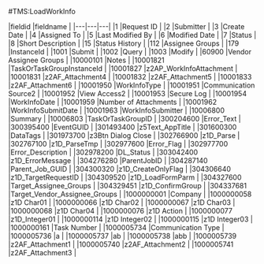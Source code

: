 #TMS:LoadWorkInfo

|fieldid    |fieldname                       |
|---|---|---|
|1          |Request ID                      |
|2          |Submitter                       |
|3          |Create Date                     |
|4          |Assigned To                     |
|5          |Last Modified By                |
|6          |Modified Date                   |
|7          |Status                          |
|8          |Short Description               |
|15         |Status History                  |
|112        |Assignee Groups                 |
|179        |InstanceId                      |
|1001       |Submit                          |
|1002       |Query                           |
|1003       |Modify                          |
|60900      |Vendor Assignee Groups          |
|10000101   |Notes                           |
|10001821   |TaskOrTaskGroupInstanceId       |
|10001827   |z2AP_WorkInfoAttachment         |
|10001831   |z2AF_Attachment4                |
|10001832   |z2AF_Attachment5                |
|10001833   |z2AF_Attachment6                |
|10001950   |WorkInfoType                    |
|10001951   |Communication Source2           |
|10001952   |View Access2                    |
|10001953   |Secure Log                      |
|10001954   |WorkInfoDate                    |
|10001959   |Number of Attachments           |
|10001962   |WorkInfoSubmitDate              |
|10001963   |WorkInfoSubmitter               |
|10006800   |Summary                         |
|10006803   |TaskOrTaskGroupID               |
|300204600  |Error_Text                      |
|300395400  |EventGUID                       |
|301493400  |z5Text_AppTitle                 |
|301600300  |DataTags                        |
|301973700  |z3Btn Dialog Close              |
|302766900  |z1D_Parse                       |
|302767100  |z1D_ParseTmp                    |
|302977600  |Error_Flag                      |
|302977700  |Error_Description               |
|302978200  |DL_Status                       |
|303042400  |z1D_ErrorMessage                |
|304276280  |ParentJobID                     |
|304287140  |Parent_Job_GUID                 |
|304300320  |z1D_CreateOnlyFlag              |
|304306640  |z1D_TargetRequestID             |
|304309520  |z1D_LoadFormParm                |
|304327600  |Target_Assignee_Groups          |
|304329451  |z1D_ConfirmGroup                |
|304337681  |Target_Vendor_Assignee_Groups   |
|1000000001 |Company                         |
|1000000058 |z1D Char01                      |
|1000000066 |z1D Char02                      |
|1000000067 |z1D Char03                      |
|1000000068 |z1D Char04                      |
|1000000076 |z1D Action                      |
|1000000077 |z1D_Integer01                   |
|1000000114 |z1D Integer02                   |
|1000000115 |z1D Integer03                   |
|1000000161 |Task Number                     |
|1000005734 |Communication Type              |
|1000005736 |a                               |
|1000005737 |ab                              |
|1000005738 |abb                             |
|1000005739 |z2AF_Attachment1                |
|1000005740 |z2AF_Attachment2                |
|1000005741 |z2AF_Attachment3                |
